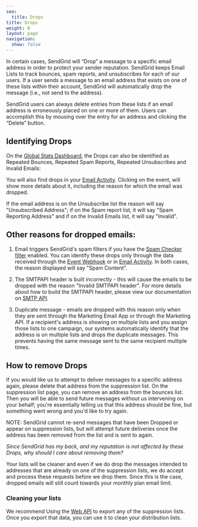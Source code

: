 ```yaml
---
seo:
  title: Drops
title: Drops
weight: 0
layout: page
navigation:
  show: false
---
```


In certain cases, SendGrid will “Drop” a message to a specific email address in order to protect your sender reputation. SendGrid keeps Email Lists to track bounces, spam reports, and unsubscribes for each of our users. If a user sends a message to an email address that exists on one of these lists within their account, SendGrid will automatically drop the message (i.e., not send to the address).

<call-out>

SendGrid users can always delete entries from these lists if an email address is erroneously placed on one or more of them. Users can accomplish this by mousing over the entry for an address and clicking the “Delete” button.

</call-out>

## 	Identifying Drops

On the [Global Stats Dashboard]({{root_url}}/User_Guide/Statistics/global.html), the Drops can also be identified as Repeated Bounces, Repeated Spam Reports, Repeated Unsubscribes and Invalid Emails:

You will also find drops in your [Email Activity]({{site.app_url}}/email_activity). Clicking on the event, will show more details about it, including the reason for which the email was dropped.

<call-out>

If the email address is on the Unsubscribe list the reason will say "Unsubscribed Address"; if on the Spam report list, it will say "Spam Reporting Address" and if on the Invalid Emails list, it will say "Invalid".

</call-out>

## 	Other reasons for dropped emails:

1. Email triggers SendGrid's spam filters if you have the [Spam Checker filter]({{root_url}}/User_Guide/Settings/mail.html#-Spam-Checker) enabled. You can identify these drops only through the data received through the [Event Webhook]({{root_url}}/for-developers/tracking-events/event/) or in [Email Activity]({{root_url}}/User_Guide/email_activity_feed.html). In both cases, the reason displayed will say "Spam Content".

2. The SMTPAPI header is built incorrectly - this will cause the emails to be dropped with the reason "Invalid SMTPAPI header". For more details about how to build the SMTPAPI header, please view our documentation on [SMTP API]({{root_url}}/for-developers/sending-email/building-an-smtp-email/).

3. Duplicate message - emails are dropped with this reason only when they are sent through the Marketing Email App or through the Marketing API. If a recipient's address is showing on multiple lists and you assign those lists to one campaign, our systems automatically identify that the address is on multiple lists and drops the duplicate messages. This prevents having the same message sent to the same recipient multiple times.

## 	How to remove Drops

If you would like us to attempt to deliver messages to a specific address again, please delete that address from the suppression list. On the suppression list page, you can remove an address from the bounces list. Then you will be able to send future messages without us intervening on your behalf; you're essentially telling us that this address should be fine, but something went wrong and you'd like to try again.

<call-out>

NOTE: SendGrid cannot re-send messages that have been Dropped or appear on suppression lists, but will attempt future deliveries once the address has been removed from the list and is sent to again.

</call-out>

*Since SendGrid has my back, and my reputation is not affected by these Drops, why should I care about removing them?*

Your lists will be cleaner and even if we do drop the messages intended to addresses that are already on one of the suppression lists, we do accept and process these requests before we drop them. Since this is the case, dropped emails will still count towards your monthly plan email limit.

 ### 	Cleaning your lists

We recommend Using the [Web API]({{root_url}}/API_Reference/Web_API/index.html) to export any of the suppression lists. Once you export that data, you can use it to clean your distribution lists.

